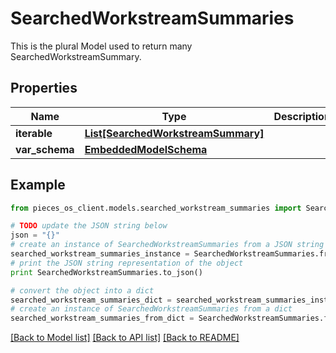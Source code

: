 # SearchedWorkstreamSummaries

This is the plural Model used to return many SearchedWorkstreamSummary.

## Properties
Name | Type | Description | Notes
------------ | ------------- | ------------- | -------------
**iterable** | [**List[SearchedWorkstreamSummary]**](SearchedWorkstreamSummary.md) |  | 
**var_schema** | [**EmbeddedModelSchema**](EmbeddedModelSchema.md) |  | [optional] 

## Example

```python
from pieces_os_client.models.searched_workstream_summaries import SearchedWorkstreamSummaries

# TODO update the JSON string below
json = "{}"
# create an instance of SearchedWorkstreamSummaries from a JSON string
searched_workstream_summaries_instance = SearchedWorkstreamSummaries.from_json(json)
# print the JSON string representation of the object
print SearchedWorkstreamSummaries.to_json()

# convert the object into a dict
searched_workstream_summaries_dict = searched_workstream_summaries_instance.to_dict()
# create an instance of SearchedWorkstreamSummaries from a dict
searched_workstream_summaries_from_dict = SearchedWorkstreamSummaries.from_dict(searched_workstream_summaries_dict)
```
[[Back to Model list]](../README.md#documentation-for-models) [[Back to API list]](../README.md#documentation-for-api-endpoints) [[Back to README]](../README.md)


